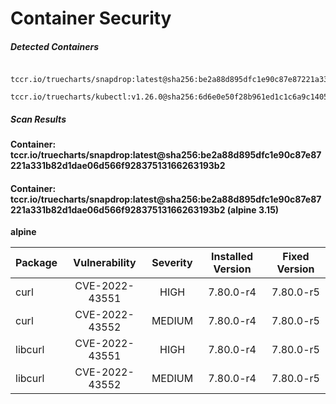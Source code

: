 # Container Security

##### Detected Containers

          tccr.io/truecharts/snapdrop:latest@sha256:be2a88d895dfc1e90c87e87221a331b82d1dae06d566f92837513166263193b2
          tccr.io/truecharts/kubectl:v1.26.0@sha256:6d6e0e50f28b961ed1c1c6a9c140553238641591fbdc9ac7c1a348636f78c552

##### Scan Results

**Container: tccr.io/truecharts/snapdrop:latest@sha256:be2a88d895dfc1e90c87e87221a331b82d1dae06d566f92837513166263193b2**

#### Container: tccr.io/truecharts/snapdrop:latest@sha256:be2a88d895dfc1e90c87e87221a331b82d1dae06d566f92837513166263193b2 (alpine 3.15)
    

**alpine**

      
| Package         |    Vulnerability   |   Severity  |  Installed Version | Fixed Version |
|:----------------|:------------------:|:-----------:|:------------------:|:-------------:|
| curl         |    CVE-2022-43551   |   HIGH  |  7.80.0-r4 | 7.80.0-r5 |
| curl         |    CVE-2022-43552   |   MEDIUM  |  7.80.0-r4 | 7.80.0-r5 |
| libcurl         |    CVE-2022-43551   |   HIGH  |  7.80.0-r4 | 7.80.0-r5 |
| libcurl         |    CVE-2022-43552   |   MEDIUM  |  7.80.0-r4 | 7.80.0-r5 |

